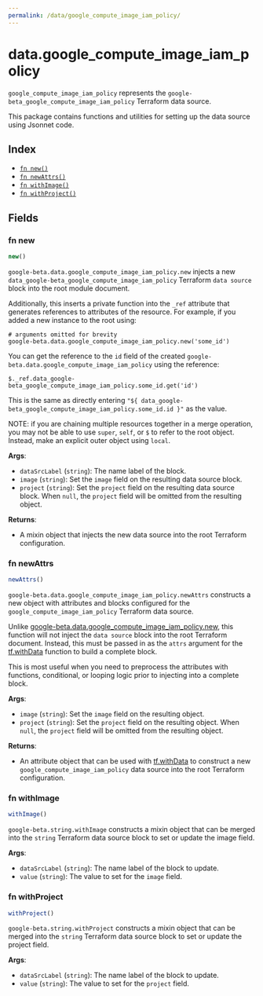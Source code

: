 ```yaml
---
permalink: /data/google_compute_image_iam_policy/
---
```


# data.google_compute_image_iam_policy

`google_compute_image_iam_policy` represents the `google-beta_google_compute_image_iam_policy` Terraform data source.



This package contains functions and utilities for setting up the data source using Jsonnet code.


## Index

* [`fn new()`](#fn-new)
* [`fn newAttrs()`](#fn-newattrs)
* [`fn withImage()`](#fn-withimage)
* [`fn withProject()`](#fn-withproject)

## Fields

### fn new

```ts
new()
```


`google-beta.data.google_compute_image_iam_policy.new` injects a new `data_google-beta_google_compute_image_iam_policy` Terraform `data source`
block into the root module document.

Additionally, this inserts a private function into the `_ref` attribute that generates references to attributes of the
resource. For example, if you added a new instance to the root using:

    # arguments omitted for brevity
    google-beta.data.google_compute_image_iam_policy.new('some_id')

You can get the reference to the `id` field of the created `google-beta.data.google_compute_image_iam_policy` using the reference:

    $._ref.data_google-beta_google_compute_image_iam_policy.some_id.get('id')

This is the same as directly entering `"${ data_google-beta_google_compute_image_iam_policy.some_id.id }"` as the value.

NOTE: if you are chaining multiple resources together in a merge operation, you may not be able to use `super`, `self`,
or `$` to refer to the root object. Instead, make an explicit outer object using `local`.

**Args**:
  - `dataSrcLabel` (`string`): The name label of the block.
  - `image` (`string`): Set the `image` field on the resulting data source block.
  - `project` (`string`): Set the `project` field on the resulting data source block. When `null`, the `project` field will be omitted from the resulting object.

**Returns**:
- A mixin object that injects the new data source into the root Terraform configuration.


### fn newAttrs

```ts
newAttrs()
```


`google-beta.data.google_compute_image_iam_policy.newAttrs` constructs a new object with attributes and blocks configured for the `google_compute_image_iam_policy`
Terraform data source.

Unlike [google-beta.data.google_compute_image_iam_policy.new](#fn-new), this function will not inject the `data source`
block into the root Terraform document. Instead, this must be passed in as the `attrs` argument for the
[tf.withData](https://github.com/tf-libsonnet/core/tree/main/docs#fn-withdata) function to build a complete block.

This is most useful when you need to preprocess the attributes with functions, conditional, or looping logic prior to
injecting into a complete block.

**Args**:
  - `image` (`string`): Set the `image` field on the resulting object.
  - `project` (`string`): Set the `project` field on the resulting object. When `null`, the `project` field will be omitted from the resulting object.

**Returns**:
  - An attribute object that can be used with [tf.withData](https://github.com/tf-libsonnet/core/tree/main/docs#fn-withdata) to construct a new `google_compute_image_iam_policy` data source into the root Terraform configuration.


### fn withImage

```ts
withImage()
```

`google-beta.string.withImage` constructs a mixin object that can be merged into the `string`
Terraform data source block to set or update the image field.



**Args**:
  - `dataSrcLabel` (`string`): The name label of the block to update.
  - `value` (`string`): The value to set for the `image` field.


### fn withProject

```ts
withProject()
```

`google-beta.string.withProject` constructs a mixin object that can be merged into the `string`
Terraform data source block to set or update the project field.



**Args**:
  - `dataSrcLabel` (`string`): The name label of the block to update.
  - `value` (`string`): The value to set for the `project` field.
